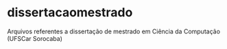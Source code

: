 # dissertacaomestrado
Arquivos referentes a dissertação de mestrado em Ciência da Computação (UFSCar Sorocaba)
